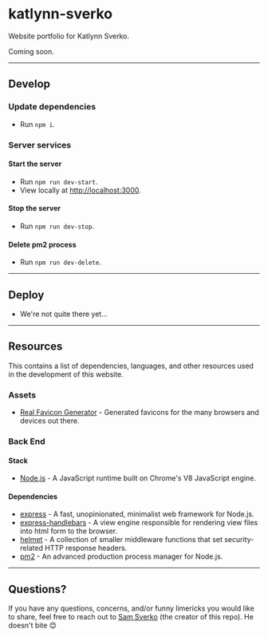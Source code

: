# katlynn-sverko

Website portfolio for Katlynn Sverko.

Coming soon.

---

## Develop

### Update dependencies

* Run `npm i`.

### Server services

#### Start the server

* Run `npm run dev-start`.
* View locally at [http://localhost:3000](http://localhost:3000).

#### Stop the server

* Run `npm run dev-stop`.

#### Delete pm2 process

* Run `npm run dev-delete`.

---

## Deploy

* We're not quite there yet...

---

## Resources

This contains a list of dependencies, languages, and other resources used in the development of this website.

### Assets

* [Real Favicon Generator](https://realfavicongenerator.net/) - Generated favicons for the many browsers and devices out there.

### Back End

#### Stack

* [Node.js](https://nodejs.org/en/) - A JavaScript runtime built on Chrome's V8 JavaScript engine.

#### Dependencies

* [express](https://www.npmjs.com/package/express) - A fast, unopinionated, minimalist web framework for Node.js.
* [express-handlebars](https://www.npmjs.com/package/express-handlebars) - A view engine responsible for rendering view files into html form to the browser.
* [helmet](https://www.npmjs.com/package/helmet) - A collection of smaller middleware functions that set security-related HTTP response headers.
* [pm2](https://www.npmjs.com/package/pm2) - An advanced production process manager for Node.js.

---

## Questions?

If you have any questions, concerns, and/or funny limericks you would like to share, feel free to reach out to [Sam Sverko](https://github.com/SamSverko/ama/issues/new) (the creator of this repo). He doesn't bite 😊
